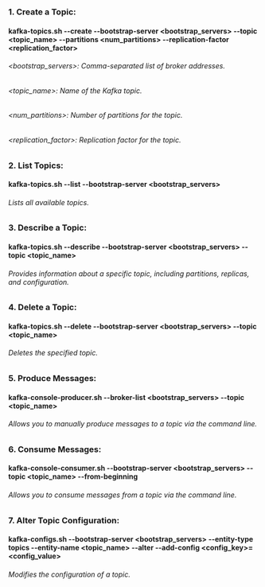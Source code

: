 ### 1. Create a Topic:
#### kafka-topics.sh --create --bootstrap-server <bootstrap_servers> --topic <topic_name> --partitions <num_partitions> --replication-factor <replication_factor>
###### <bootstrap_servers>: Comma-separated list of broker addresses.
###### <topic_name>: Name of the Kafka topic.
###### <num_partitions>: Number of partitions for the topic.
###### <replication_factor>: Replication factor for the topic.

### 2. List Topics:
#### kafka-topics.sh --list --bootstrap-server <bootstrap_servers>
###### Lists all available topics.

### 3. Describe a Topic:
#### kafka-topics.sh --describe --bootstrap-server <bootstrap_servers> --topic <topic_name>
###### Provides information about a specific topic, including partitions, replicas, and configuration.

### 4. Delete a Topic:
#### kafka-topics.sh --delete --bootstrap-server <bootstrap_servers> --topic <topic_name>
###### Deletes the specified topic.

### 5. Produce Messages:
#### kafka-console-producer.sh --broker-list <bootstrap_servers> --topic <topic_name>
###### Allows you to manually produce messages to a topic via the command line.

### 6. Consume Messages:
#### kafka-console-consumer.sh --bootstrap-server <bootstrap_servers> --topic <topic_name> --from-beginning
###### Allows you to consume messages from a topic via the command line.

### 7. Alter Topic Configuration:
#### kafka-configs.sh --bootstrap-server <bootstrap_servers> --entity-type topics --entity-name <topic_name> --alter --add-config <config_key>=<config_value>
###### Modifies the configuration of a topic.

